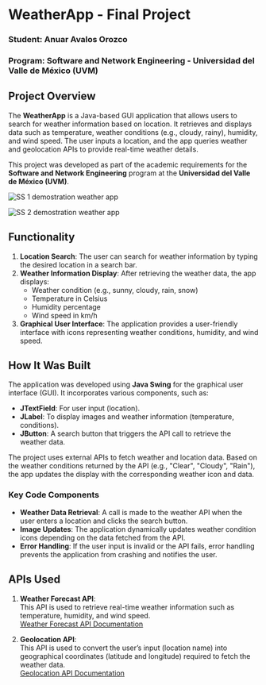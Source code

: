 # WeatherApp - Final Project

### Student: Anuar Avalos Orozco  
### Program: Software and Network Engineering - Universidad del Valle de México (UVM)

## Project Overview

The **WeatherApp** is a Java-based GUI application that allows users to search for weather information based on location. It retrieves and displays data such as temperature, weather conditions (e.g., cloudy, rainy), humidity, and wind speed. The user inputs a location, and the app queries weather and geolocation APIs to provide real-time weather details.

This project was developed as part of the academic requirements for the **Software and Network Engineering** program at the **Universidad del Valle de México (UVM)**.

![SS 1 demostration weather app](https://github.com/user-attachments/assets/fe5267b1-f3c5-4046-a264-db7c92257684)

![SS 2 demostration weather app](https://github.com/user-attachments/assets/198daddb-8518-46d0-ac47-fed4f1af54f9)

## Functionality

1. **Location Search**: The user can search for weather information by typing the desired location in a search bar.
2. **Weather Information Display**: After retrieving the weather data, the app displays:
   - Weather condition (e.g., sunny, cloudy, rain, snow)
   - Temperature in Celsius
   - Humidity percentage
   - Wind speed in km/h
3. **Graphical User Interface**: The application provides a user-friendly interface with icons representing weather conditions, humidity, and wind speed.

## How It Was Built

The application was developed using **Java Swing** for the graphical user interface (GUI). It incorporates various components, such as:
- **JTextField**: For user input (location).
- **JLabel**: To display images and weather information (temperature, conditions).
- **JButton**: A search button that triggers the API call to retrieve the weather data.

The project uses external APIs to fetch weather and location data. Based on the weather conditions returned by the API (e.g., "Clear", "Cloudy", "Rain"), the app updates the display with the corresponding weather icon and data.

### Key Code Components
- **Weather Data Retrieval**: A call is made to the weather API when the user enters a location and clicks the search button.
- **Image Updates**: The application dynamically updates weather condition icons depending on the data fetched from the API.
- **Error Handling**: If the user input is invalid or the API fails, error handling prevents the application from crashing and notifies the user.

## APIs Used

1. **Weather Forecast API**:  
   This API is used to retrieve real-time weather information such as temperature, humidity, and wind speed.  
   [Weather Forecast API Documentation](https://open-meteo.com/en/docs#latitude=33.767&longitude=-118.1892)

2. **Geolocation API**:  
   This API is used to convert the user’s input (location name) into geographical coordinates (latitude and longitude) required to fetch the weather data.  
   [Geolocation API Documentation](https://open-meteo.com/en/docs/geocoding-api)
